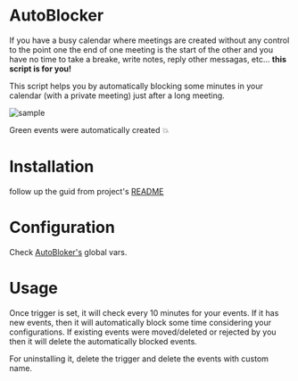 # AutoBlocker

If you have a busy calendar where meetings are created without any control to the point one the end of one meeting is the start of the other and you have no time to take a breake, write notes, reply other messagas, etc... **this script is for you!**

This script helps you by automatically blocking some minutes in your calendar (with a private meeting) just after a long meeting. 

![sample](https://user-images.githubusercontent.com/1482146/129271995-0b75be0b-dcbc-4d24-9eae-f222938dd8c3.png)


Green events were automatically created :boom:

# Installation 

follow up the guid from project's [README](../README.md)

# Configuration 

Check [AutoBloker's](autoblocker.js) global vars. 

# Usage

Once trigger is set, it will check every 10 minutes for your events. If it has new events, then it will automatically block some time considering your configurations. If existing events were moved/deleted or rejected by you then it will delete the automatically blocked events.

For uninstalling it, delete the trigger and delete the events with custom name. 